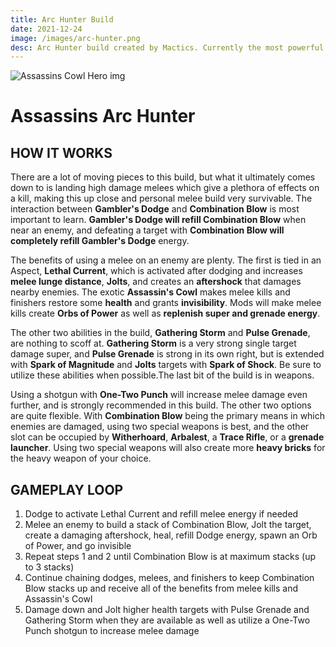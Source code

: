```yaml
---
title: Arc Hunter Build
date: 2021-12-24
image: /images/arc-hunter.png
desc: Arc Hunter build created by Mactics. Currently the most powerful build for raw damage output and survivability.
---
```


![Assassins Cowl Hero img](/images/AssassinsCowl.jpg "Assassins Cowl D2")

# Assassins Arc Hunter

## HOW IT WORKS

There are a lot of moving pieces to this build, but what it ultimately comes down to is landing high damage melees which give a plethora of effects on a kill, making this up close and personal melee build very survivable. The interaction between **Gambler's Dodge** and **Combination Blow** is most important to learn. **Gambler's Dodge will refill Combination Blow** when near an enemy, and defeating a target with **Combination Blow will completely refill Gambler's Dodge** energy.   

The benefits of using a melee on an enemy are plenty. The first is tied in an Aspect, **Lethal Current**, which is activated after dodging and increases **melee lunge distance**, **Jolts**, and creates an **aftershock** that damages nearby enemies. The exotic **Assassin's Cowl** makes melee kills and finishers restore some **health** and grants **invisibility**. Mods will make melee kills create **Orbs of Power** as well as **replenish super and grenade energy**.   

The other two abilities in the build, **Gathering Storm** and **Pulse Grenade**, are nothing to scoff at. **Gathering Storm** is a very strong single target damage super, and **Pulse Grenade** is strong in its own right, but is extended with **Spark of Magnitude** and **Jolts** targets with **Spark of Shock**. Be sure to utilize these abilities when possible.The last bit of the build is in weapons.   

Using a shotgun with **One-Two Punch** will increase melee damage even further, and is strongly recommended in this build. The other two options are quite flexible. With **Combination Blow** being the primary means in which enemies are damaged, using two special weapons is best, and the other slot can be occupied by **Witherhoard**, **Arbalest**, a **Trace Rifle**, or a **grenade launcher**. Using two special weapons will also create more **heavy bricks** for the heavy weapon of your choice.

## GAMEPLAY LOOP

1. Dodge to activate Lethal Current and refill melee energy if needed
2. Melee an enemy to build a stack of Combination Blow, Jolt the target, create a damaging aftershock, heal, refill Dodge energy, spawn an Orb of Power, and go invisible
3. Repeat steps 1 and 2 until Combination Blow is at maximum stacks (up to 3 stacks)
4. Continue chaining dodges, melees, and finishers to keep Combination Blow stacks up and receive all of the benefits from melee kills and Assassin's Cowl
5. Damage down and Jolt higher health targets with Pulse Grenade and Gathering Storm when they are available as well as utilize a One-Two Punch shotgun to increase melee damage
